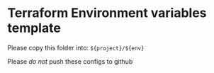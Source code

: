 # Terraform Environment variables template

Please copy this folder into: `${project}/${env}`

Please *do not* push these configs to github

